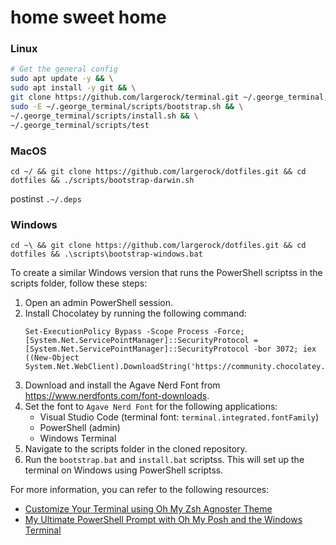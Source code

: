 # home sweet home

### Linux

```bash
# Get the general config
sudo apt update -y && \
sudo apt install -y git && \
git clone https://github.com/largerock/terminal.git ~/.george_terminal; \
sudo -E ~/.george_terminal/scripts/bootstrap.sh && \
~/.george_terminal/scripts/install.sh && \
~/.george_terminal/scripts/test
```

### MacOS

`cd ~/ && git clone https://github.com/largerock/dotfiles.git && cd dotfiles && ./scripts/bootstrap-darwin.sh`

postinst `.~/.deps`

### Windows

`cd ~\ && git clone https://github.com/largerock/dotfiles.git && cd dotfiles && .\scripts\bootstrap-windows.bat`

To create a similar Windows version that runs the PowerShell scriptss in the scripts folder, follow these steps:

1. Open an admin PowerShell session.
2. Install Chocolatey by running the following command:
    ```
    Set-ExecutionPolicy Bypass -Scope Process -Force; [System.Net.ServicePointManager]::SecurityProtocol = [System.Net.ServicePointManager]::SecurityProtocol -bor 3072; iex ((New-Object System.Net.WebClient).DownloadString('https://community.chocolatey.org/install.ps1'))
    ```
3. Download and install the Agave Nerd Font from https://www.nerdfonts.com/font-downloads.
4. Set the font to `Agave Nerd Font` for the following applications:
    - Visual Studio Code (terminal font: `terminal.integrated.fontFamily`)
    - PowerShell (admin)
    - Windows Terminal
5. Navigate to the scripts folder in the cloned repository.
6. Run the `bootstrap.bat` and `install.bat` scriptss.
This will set up the terminal on Windows using PowerShell scriptss.

For more information, you can refer to the following resources:
- [Customize Your Terminal using Oh My Zsh Agnoster Theme](https://medium.com/@selvamraju007/customize-your-terminal-using-ohmyzsh-agnoster-theme-1f0bc50716ef#:~:text=Configure%20Agnoster%20theme&text=For%20this%2C%20you%20first%20need,icons%20used%20by%20the%20theme.&text=After%20installing%20the%20font%2C%20you,zshrc%20configuration%20file.)
- [My Ultimate PowerShell Prompt with Oh My Posh and the Windows Terminal](https://www.hanselman.com/blog/my-ultimate-powershell-prompt-with-oh-my-posh-and-the-windows-terminal)
